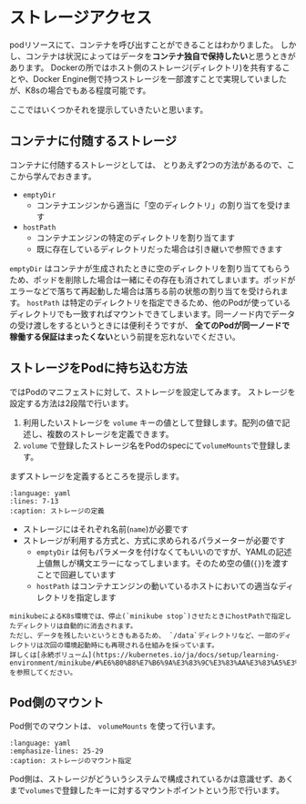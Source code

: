 # ストレージアクセス

podリソースにて、コンテナを呼び出すことができることはわかりました。
しかし、コンテナは状況によってはデータを**コンテナ独自で保持したい**と思うときがあります。
Dockerの所ではホスト側のストレージ(ディレクトリ)を共有することや、Docker Engine側で持つストレージを一部渡すことで実現していましたが、K8sの場合でもある程度可能です。

ここではいくつかそれを提示していきたいと思います。

## コンテナに付随するストレージ

コンテナに付随するストレージとしては、 とりあえず2つの方法があるので、ここから学んでおきます。

* `emptyDir`
    * コンテナエンジンから適当に「空のディレクトリ」の割り当てを受けます
* `hostPath`
    * コンテナエンジンの特定のディレクトリを割り当てます
    * 既に存在しているディレクトリだった場合は引き継いで参照できます

`emptyDir` はコンテナが生成されたときに空のディレクトリを割り当ててもらうため、ポッドを削除した場合は一緒にその存在も消されてしまいます。ポッドがエラーなどで落ちて再起動した場合は落ちる前の状態の割り当てを受けられます。
`hostPath` は特定のディレクトリを指定できるため、他のPodが使っているディレクトリでも一致すればマウントできてしまいます。同一ノード内でデータの受け渡しをするというときには便利そうですが、 **全てのPodが同一ノードで稼働する保証はまったくない**という前提を忘れないでください。

## ストレージをPodに持ち込む方法

ではPodのマニフェストに対して、ストレージを設定してみます。
ストレージを設定する方法は2段階で行います。

1. 利用したいストレージを `volume` キーの値として登録します。配列の値で記述し、複数のストレージを定義できます。
2. `volume` で登録したストレージ名をPodのspecにて`volumeMounts`で登録します。

まずストレージを定義するところを提示します。

```{literalinclude} codes/alpine-hp.yml
:language: yaml
:lines: 7-13
:caption: ストレージの定義
```

* ストレージにはそれぞれ名前(`name`)が必要です
* ストレージが利用する方式と、方式に求められるパラメーターが必要です
    * `emptyDir` は何もパラメータを付けなくてもいいのですが、YAMLの記述上値無しが構文エラーになってしまいます。そのため空の値(`{}`)を渡すことで回避しています
    * `hostPath` はコンテナエンジンの動いているホストにおいての適当なディレクトリを指定します

```{caution}
minikubeによるK8s環境では、停止(`minikube stop`)させたときにhostPathで指定したディレクトリは自動的に消去されます。
ただし、データを残したいというときもあるため、 `/data`ディレクトリなど、一部のディレクトリは次回の環境起動時にも再現される仕組みを採っています。
詳しくは[永続ボリューム](https://kubernetes.io/ja/docs/setup/learning-environment/minikube/#%E6%B0%B8%E7%B6%9A%E3%83%9C%E3%83%AA%E3%83%A5%E3%83%BC%E3%83%A0)を参照してください。
```

## Pod側のマウント

Pod側でのマウントは、 `volumeMounts` を使って行います。

```{literalinclude} codes/alpine-hp.yml
:language: yaml
:emphasize-lines: 25-29
:caption: ストレージのマウント指定
```

Pod側は、ストレージがどういうシステムで構成されているかは意識せず、あくまで`volumes`で登録したキーに対するマウントポイントという形で行います。
